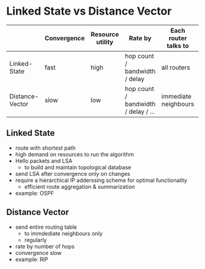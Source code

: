 # Linked State vs Distance Vector

|                 | Convergence | Resource utility | Rate by                             | Each router talks to | Example      |
|-----------------|-------------|------------------|-------------------------------------|----------------------|--------------|
| Linked-State    | fast        | high             | hop count / bandwidth / delay       | all routers          | OSPF / IS-IS |
| Distance-Vector | slow        | low              | hop count / bandwidth / delay / ... | immediate neighbours | RIP / EIGRP  |

## Linked State
- route with shortest path
- high demand on resources to run the algorithm
- Hello packets and LSA
    - to build and maintain topological database
- send LSA after convergence only on changes
- require a hierarchical IP adderssing scheme for optimal functionality
    - efficient route aggregation & summarization
- example: OSPF

## Distance Vector
- send entire routing table 
    - to immdediate neighbours only
    - regularly
- rate by number of hops
- convergence slow
- example: RIP
